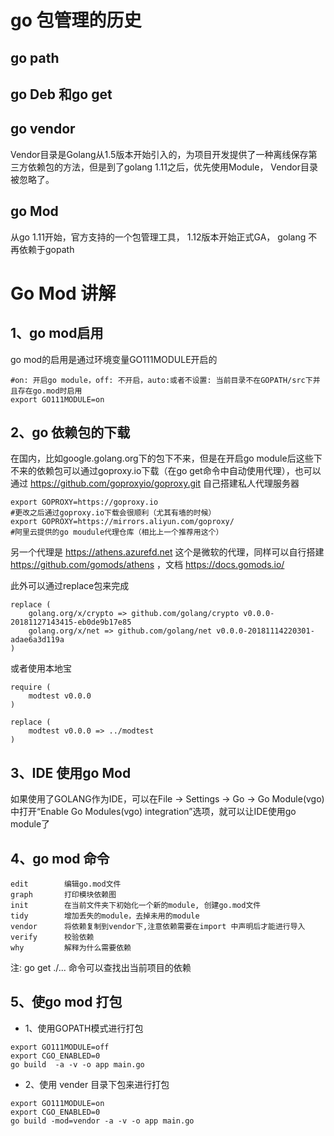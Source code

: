 # go 包管理的历史
## go path
## go Deb 和go get
## go vendor
Vendor目录是Golang从1.5版本开始引入的，为项目开发提供了一种离线保存第三方依赖包的方法，但是到了golang 1.11之后，优先使用Module， Vendor目录被忽略了。
## go Mod
从go 1.11开始，官方支持的一个包管理工具， 1.12版本开始正式GA， golang 不再依赖于gopath
# Go Mod 讲解
## 1、go mod启用
go mod的启用是通过环境变量GO111MODULE开启的
```
#on: 开启go module，off: 不开启，auto:或者不设置: 当前目录不在GOPATH/src下并且存在go.mod时启用
export GO111MODULE=on
```
## 2、go 依赖包的下载
在国内，比如google.golang.org下的包下不来，但是在开启go module后这些下不来的依赖包可以通过goproxy.io下载（在go get命令中自动使用代理），也可以通过 https://github.com/goproxyio/goproxy.git 自己搭建私人代理服务器
```
export GOPROXY=https://goproxy.io
#更改之后通过goproxy.io下载会很顺利（尤其有墙的时候）
export GOPROXY=https://mirrors.aliyun.com/goproxy/
#阿里云提供的go moudule代理仓库（相比上一个推荐用这个）
```
另一个代理是 https://athens.azurefd.net 这个是微软的代理，同样可以自行搭建 https://github.com/gomods/athens ，文档 https://docs.gomods.io/

此外可以通过replace包来完成
```
replace (
    golang.org/x/crypto => github.com/golang/crypto v0.0.0-20181127143415-eb0de9b17e85
    golang.org/x/net => github.com/golang/net v0.0.0-20181114220301-adae6a3d119a
)
```
或者使用本地宝
```
require (
    modtest v0.0.0
)

replace (
    modtest v0.0.0 => ../modtest
)
```

## 3、IDE 使用go Mod
如果使用了GOLANG作为IDE，可以在File -> Settings -> Go -> Go Module(vgo)中打开“Enable Go Modules(vgo) integration”选项，就可以让IDE使用go module了
## 4、go mod 命令
```
edit        编辑go.mod文件
graph       打印模块依赖图
init        在当前文件夹下初始化一个新的module, 创建go.mod文件
tidy        增加丢失的module，去掉未用的module
vendor      将依赖复制到vendor下,注意依赖需要在import 中声明后才能进行导入
verify      校验依赖
why         解释为什么需要依赖
```
注: go get ./... 命令可以查找出当前项目的依赖
## 5、使go mod 打包
* 1、使用GOPATH模式进行打包
```
export GO111MODULE=off
export CGO_ENABLED=0
go build  -a -v -o app main.go
```
* 2、使用 vender 目录下包来进行打包
```
export GO111MODULE=on
export CGO_ENABLED=0
go build -mod=vendor -a -v -o app main.go
```


